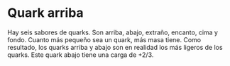 # Quark arriba

Hay seis sabores de quarks. Son arriba, abajo, extraño, encanto, cima y fondo.
Cuanto más pequeño sea un quark, más masa tiene. Como resultado, los quarks
arriba y abajo son en realidad los más ligeros de los quarks. Este quark abajo
tiene una carga de +2/3.
